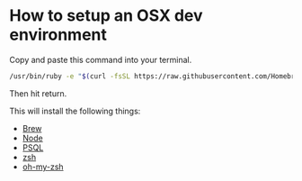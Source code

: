 # How to setup an OSX dev environment

Copy and paste this command into your terminal.

```bash
/usr/bin/ruby -e "$(curl -fsSL https://raw.githubusercontent.com/Homebrew/install/master/install)" && brew install node && brew install postgresql && brew install zsh zsh-completions && sh -c "$(curl -fsSL https://raw.githubusercontent.com/robbyrussell/oh-my-zsh/master/tools/install.sh)"

```
Then hit return.

This will install the following things:

- [Brew](https://brew.sh/) 
- [Node](https://nodejs.org/en/)
- [PSQL](https://www.postgresql.org/)
- [zsh](https://www.postgresql.org/)
- [oh-my-zsh](https://ohmyz.sh/)
